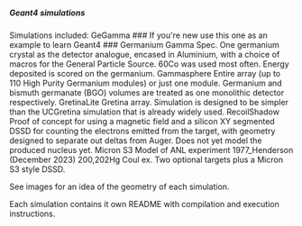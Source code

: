 ##### Geant4 simulations #####
Simulations included:
    GeGamma
        ### If you're new use this one as an example to learn Geant4 ###
        Germanium Gamma Spec. One germanium crystal as the detector analogue, encased in Aluminium, with a choice of macros for the General Particle Source. 
        60Co was used most often. Energy deposited is scored on the germanium.
    Gammasphere
        Entire array (up to 110 High Purity Germanium modules) or just one module. Germanium and bismuth germanate (BGO) volumes are treated as one monolithic detector respectively.
    GretinaLite
        Gretina array. Simulation is designed to be simpler than the UCGretina simulation that is already widely used.
    RecoilShadow
        Proof of concept for using a magnetic field and a silicon XY segmented DSSD for counting the electrons emitted from the target, with geometry designed to separate out deltas from Auger.
        Does not yet model the produced nucleus yet.
    Micron S3
        Model of ANL experiment 1977_Henderson (December 2023) 200,202Hg Coul ex. Two optional targets plus a Micron S3 style DSSD.

See images for an idea of the geometry of each simulation.

Each simulation contains it own README with compilation and execution instructions.
